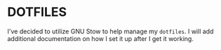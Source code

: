 # DOTFILES

I've decided to utilize GNU Stow to help manage my `dotfiles`.  I will add additional documentation on how I set it up after I get it working.


